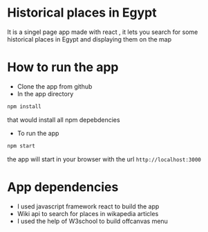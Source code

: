 # Historical places in Egypt

It is a singel page app made with react , it lets you search for some historical places in Egypt and displaying them on the map 

# How to run the app

- Clone the app from github
- In the app directory 
``` sh 
npm install
```
that would install all npm depebdencies
- To run the app 
```sh
npm start
```
the app will start in your browser with the url ```http://localhost:3000```
# App dependencies
* I used javascript framework react to build the app
* Wiki api to search for places in wikapedia articles
* I used the help of W3school to build offcanvas menu
